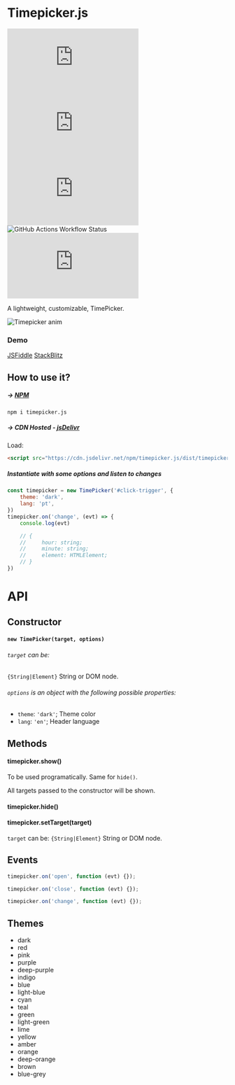 # Timepicker.js

![NPM Version](https://img.shields.io/npm/v/timepicker.js)
![NPM Downloads](https://img.shields.io/npm/dm/timepicker.js)
![npm bundle size](https://img.shields.io/bundlephobia/min/timepicker.js)
![GitHub Actions Workflow Status](https://img.shields.io/github/actions/workflow/status/jonataswalker/timepicker.js/ci.yml)
![GitHub Release Date](https://img.shields.io/github/release-date/jonataswalker/timepicker.js)


A lightweight, customizable, TimePicker.

![Timepicker anim](https://raw.githubusercontent.com/jonataswalker/timepicker.js/screenshot/images/anim.gif)

### Demo

[JSFiddle](https://jsfiddle.net/jonataswalker/fgyk86on/)
[StackBlitz](https://stackblitz.com/edit/jonataswalker-timepicker?file=index.js)

## How to use it?

##### &#8594; [NPM](https://www.npmjs.com/package/timepicker.js)

```shell
npm i timepicker.js
```

##### &#8594; CDN Hosted - [jsDelivr](http://www.jsdelivr.com/projects/timepicker.js)

Load:

```HTML
<script src="https://cdn.jsdelivr.net/npm/timepicker.js/dist/timepicker.iife.min.js"></script>
```

##### Instantiate with some options and listen to changes

```javascript
const timepicker = new TimePicker('#click-trigger', {
    theme: 'dark',
    lang: 'pt',
})
timepicker.on('change', (evt) => {
    console.log(evt)

    // {
    //     hour: string;
    //     minute: string;
    //     element: HTMLElement;
    // }
})
```

# API

## Constructor

#### `new TimePicker(target, options)`

###### `target` can be:

`{String|Element}` String or DOM node.

###### `options` is an object with the following possible properties:

-   `theme`: `'dark'`; Theme color
-   `lang`: `'en'`; Header language

## Methods

#### timepicker.show()

To be used programatically. Same for `hide()`.

All targets passed to the constructor will be shown.

#### timepicker.hide()

#### timepicker.setTarget(target)

`target` can be: `{String|Element}` String or DOM node.

## Events

```javascript
timepicker.on('open', function (evt) {});

timepicker.on('close', function (evt) {});

timepicker.on('change', function (evt) {});
```

## Themes

-   dark
-   red
-   pink
-   purple
-   deep-purple
-   indigo
-   blue
-   light-blue
-   cyan
-   teal
-   green
-   light-green
-   lime
-   yellow
-   amber
-   orange
-   deep-orange
-   brown
-   blue-grey

